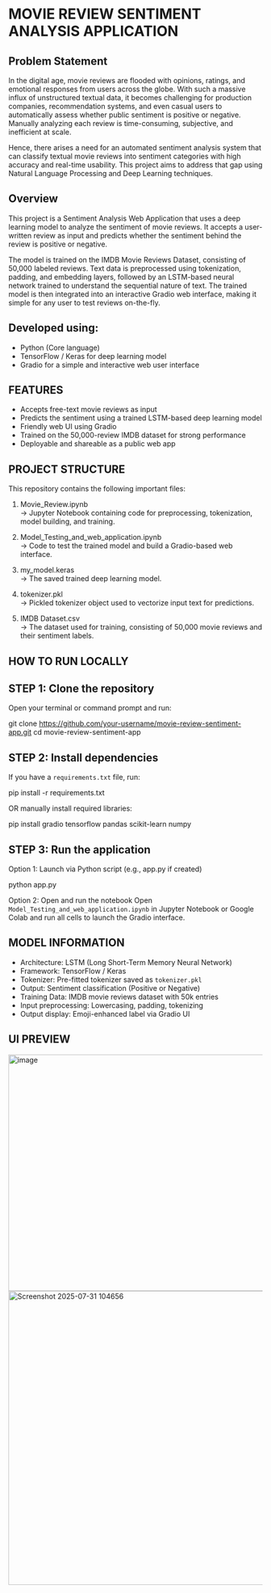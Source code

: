 # MOVIE REVIEW SENTIMENT ANALYSIS APPLICATION

## Problem Statement
In the digital age, movie reviews are flooded with opinions, ratings, and emotional responses from users across the globe. With such a massive influx of unstructured textual data, it becomes challenging for production companies, recommendation systems, and even casual users to automatically assess whether public sentiment is positive or negative.
Manually analyzing each review is time-consuming, subjective, and inefficient at scale.

Hence, there arises a need for an automated sentiment analysis system that can classify textual movie reviews into sentiment categories with high accuracy and real-time usability. This project aims to address that gap using Natural Language Processing and Deep Learning techniques.

## Overview 
This project is a Sentiment Analysis Web Application that uses a deep learning model to analyze the sentiment of movie reviews. It accepts a user-written review as input and predicts whether the sentiment behind the review is positive or negative.

The model is trained on the IMDB Movie Reviews Dataset, consisting of 50,000 labeled reviews. Text data is preprocessed using tokenization, padding, and embedding layers, followed by an LSTM-based neural network trained to understand the sequential nature of text. The trained model is then integrated into an interactive Gradio web interface, making it simple for any user to test reviews on-the-fly.

## Developed using:
- Python (Core language)
- TensorFlow / Keras for deep learning model
- Gradio for a simple and interactive web user interface


## FEATURES

- Accepts free-text movie reviews as input  
- Predicts the sentiment using a trained LSTM-based deep learning model  
- Friendly web UI using Gradio  
- Trained on the 50,000-review IMDB dataset for strong performance  
- Deployable and shareable as a public web app  

## PROJECT STRUCTURE

This repository contains the following important files:

1. Movie_Review.ipynb  
   → Jupyter Notebook containing code for preprocessing, tokenization, model building, and training.

2. Model_Testing_and_web_application.ipynb  
   → Code to test the trained model and build a Gradio-based web interface.

3. my_model.keras  
   → The saved trained deep learning model.

4. tokenizer.pkl  
   → Pickled tokenizer object used to vectorize input text for predictions.

5. IMDB Dataset.csv  
   → The dataset used for training, consisting of 50,000 movie reviews and their sentiment labels.

## HOW TO RUN LOCALLY

STEP 1: Clone the repository
-------------------------------------
Open your terminal or command prompt and run:

git clone https://github.com/your-username/movie-review-sentiment-app.git
cd movie-review-sentiment-app

STEP 2: Install dependencies
-------------------------------------
If you have a `requirements.txt` file, run:

pip install -r requirements.txt

OR manually install required libraries:

pip install gradio tensorflow pandas scikit-learn numpy

STEP 3: Run the application
-------------------------------------
Option 1: Launch via Python script (e.g., app.py if created)

python app.py

Option 2: Open and run the notebook
Open `Model_Testing_and_web_application.ipynb` in Jupyter Notebook or Google Colab and run all cells to launch the Gradio interface.

## MODEL INFORMATION

- Architecture: LSTM (Long Short-Term Memory Neural Network)
- Framework: TensorFlow / Keras
- Tokenizer: Pre-fitted tokenizer saved as `tokenizer.pkl`
- Output: Sentiment classification (Positive or Negative)
- Training Data: IMDB movie reviews dataset with 50k entries
- Input preprocessing: Lowercasing, padding, tokenizing
- Output display: Emoji-enhanced label via Gradio UI

## UI PREVIEW

<img width="1918" height="468" alt="image" src="https://github.com/user-attachments/assets/d6755e80-f4b3-4c6c-ac56-681b45acabe5" />

<img width="1916" height="582" alt="Screenshot 2025-07-31 104656" src="https://github.com/user-attachments/assets/06248269-2a44-48db-9294-faf7af0f6e12" />

